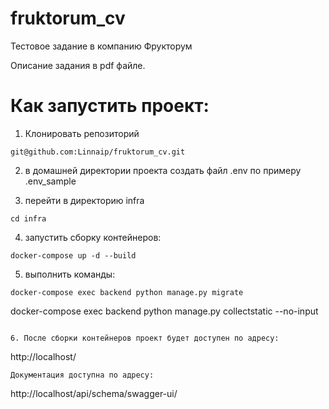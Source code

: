 # fruktorum_cv
Тестовое задание в компанию Фрукторум

Описание задания в pdf файле.

# Как запустить проект:
1. Клонировать репозиторий
```
git@github.com:Linnaip/fruktorum_cv.git
```
2. в домашней директории проекта создать файл .env по примеру .env_sample

3. перейти в директорию infra
```
cd infra
```
4. запустить сборку контейнеров:
```
docker-compose up -d --build
```
5. выполнить команды:
```
docker-compose exec backend python manage.py migrate
```
docker-compose exec backend python manage.py collectstatic --no-input
```

6. После сборки контейнеров проект будет доступен по адресу:
```
http://localhost/
```
Документация доступна по адресу:
```
http://localhost/api/schema/swagger-ui/
```
